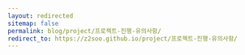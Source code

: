 ```yaml
---
layout: redirected
sitemap: false
permalink: blog/project/프로젝트-진행-유의사항/
redirect_to: https://z2soo.github.io/project/프로젝트-진행-유의사항/
---
```

